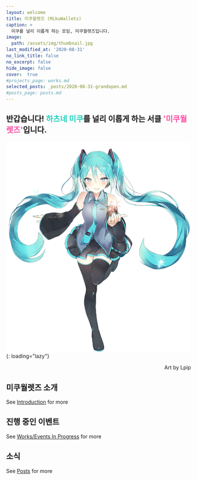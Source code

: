 ```yaml
---
layout: welcome
title: 미쿠월렛즈 (MikuWallets)
caption: >
  미쿠를 널리 이롭게 하는 모임, 미쿠월렛즈입니다.
image:
  path: /assets/img/thumbnail.jpg
last_modified_at: '2020-08-31'
no_link_title: false 
no_excerpt: false 
hide_image: false
cover:  true
#projects_page: works.md
selected_posts: _posts/2020-08-31-grandopen.md
#posts_page: posts.md
---
```


## 반갑습니다! <span style="color: #22D0BF">하츠네 미쿠</span>를 널리 이롭게 하는 서클 <span style="color:#FF4EA4">'미쿠월렛즈'</span>입니다.

![miku_lpip](/assets/img/introduction/miku_lpip.png){: loading="lazy"}
<p style="text-align: right;">Art by Lpip</p>

## 미쿠월렛즈 소개
<p class="read-more mt1">
  See <a class="heading flip-title" href="/introduction/">Introduction</a> for more
</p>

## 진행 중인 이벤트
<p class="read-more mt1">
  See <a class="heading flip-title" href="/works/">Works/Events In Progress</a> for more
</p>

## 소식
<!--posts_list-->
<p class="read-more mt1">
  See <a class="heading flip-title" href="/posts/">Posts</a> for more
</p>
